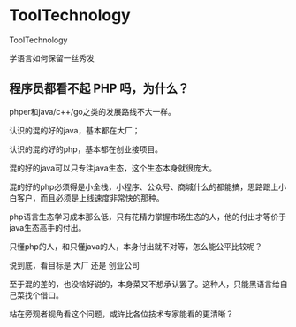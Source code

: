 # ToolTechnology
ToolTechnology

学语言如何保留一丝秀发

## 程序员都看不起 PHP 吗，为什么？

phper和java/c++/go之类的发展路线不大一样。

认识的混的好的java，基本都在大厂；

认识的混的好的php，基本都在创业接项目。

混的好的java可以只专注java生态，这个生态本身就很庞大。

混的好的php必须得是小全栈，小程序、公众号、商城什么的都能搞，思路跟上小白客户，而且必须是上线速度非常快的那种。

php语言生态学习成本那么低，只有花精力掌握市场生态的人，他的付出才等价于java生态高手的付出。

只懂php的人，和只懂java的人，本身付出就不对等，怎么能公平比较呢？

说到底，看目标是 大厂 还是 创业公司

至于混的差的，也没啥好说的，本身菜又不想承认罢了。这种人，只能黑语言给自己菜找个借口。

站在旁观者视角看这个问题，或许比各位技术专家能看的更清晰？

 